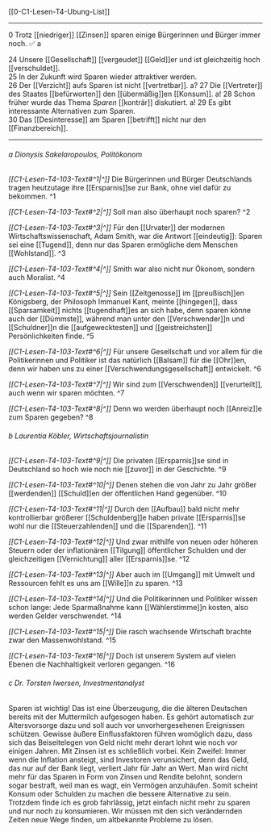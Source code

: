 [[0-C1-Lesen-T4-Ubung-List]]

---

0 Trotz [[niedriger]] [[Zinsen]] sparen einige Bürgerinnen und Bürger immer noch. ✅ a

24 Unsere [[Gesellschaft]] [[vergeudet]] [[Geld]]er und ist gleichzeitig hoch [[verschuldet]].  
25 In der Zukunft wird Sparen wieder attraktiver werden.  
26 Der [[Verzicht]] aufs Sparen ist nicht [[vertretbar]].  a?
27 Die [[Vertreter]] des Staates [[befürworten]] den [[übermäßig]]en [[Konsum]].   a!
28 Schon früher wurde das Thema *Sparen* [[konträr]] diskutiert.  a!
29 Es gibt interessante Alternativen zum Sparen.  
30 Das [[Desinteresse]] am Sparen [[betrifft]] nicht nur den [[Finanzbereich]].

---

###### a Dionysis Sakelaropoulos, Politökonom

*[[C1-Lesen-T4-103-Text#^1|^]]* Die Bürgerinnen und Bürger Deutschlands tragen heutzutage ihre [[Ersparnis]]se zur Bank, ohne viel dafür zu bekommen. ^1

*[[C1-Lesen-T4-103-Text#^2|^]]* Soll man also überhaupt noch sparen? ^2

*[[C1-Lesen-T4-103-Text#^3|^]]* Für den [[Urvater]] der modernen Wirtschaftswissenschaft, Adam Smith, war die Antwort [[eindeutig]]: Sparen sei eine [[Tugend]], denn nur das Sparen ermögliche dem Menschen [[Wohlstand]]. ^3

*[[C1-Lesen-T4-103-Text#^4|^]]* Smith war also nicht nur Ökonom, sondern auch Moralist. ^4

*[[C1-Lesen-T4-103-Text#^5|^]]* Sein [[Zeitgenosse]] im [[preußisch]]en Königsberg, der Philosoph Immanuel Kant, meinte [[hingegen]], dass [[Sparsamkeit]] nichts [[tugendhaft]]es an sich habe, denn sparen könne auch der [[Dümmste]], während man unter den [[Verschwender]]n und [[Schuldner]]n die [[aufgewecktesten]] und [[geistreichsten]] Persönlichkeiten finde. ^5

*[[C1-Lesen-T4-103-Text#^6|^]]* Für unsere Gesellschaft und vor allem für die Politikerinnen und Politiker ist das natürlich [[Balsam]] für die [[Ohr]]en, denn wir haben uns zu einer [[Verschwendungsgesellschaft]] entwickelt. ^6

*[[C1-Lesen-T4-103-Text#^7|^]]* Wir sind zum [[Verschwenden]] [[verurteilt]], auch wenn wir sparen möchten. ^7

*[[C1-Lesen-T4-103-Text#^8|^]]* Denn wo werden überhaupt noch [[Anreiz]]e zum Sparen gegeben? ^8


###### b Laurentia Köbler, Wirtschaftsjournalistin

*[[C1-Lesen-T4-103-Text#^9|^]]* Die privaten [[Ersparnis]]se sind in Deutschland so hoch wie noch nie [[zuvor]] in der Geschichte. ^9

*[[C1-Lesen-T4-103-Text#^10|^]]* Denen stehen die von Jahr zu Jahr größer [[werdenden]] [[Schuld]]en der öffentlichen Hand gegenüber. ^10

*[[C1-Lesen-T4-103-Text#^11|^]]* Durch den [[Aufbau]] bald nicht mehr kontrollierbar größerer [[Schuldenberg]]e haben private [[Ersparnis]]se wohl nur die [[Steuerzahlenden]] und die [[Sparenden]]. ^11

*[[C1-Lesen-T4-103-Text#^12|^]]* Und zwar mithilfe von neuen oder höheren Steuern oder der inflationären [[Tilgung]] öffentlicher Schulden und der gleichzeitigen [[Vernichtung]] aller [[Ersparnis]]se. ^12

*[[C1-Lesen-T4-103-Text#^13|^]]* Aber auch im [[Umgang]] mit Umwelt und Ressourcen fehlt es uns am [[Wille]]n zu sparen. ^13

*[[C1-Lesen-T4-103-Text#^14|^]]* Und die Politikerinnen und Politiker wissen schon lange: Jede Sparmaßnahme kann [[Wählerstimme]]n kosten, also werden Gelder verschwendet. ^14

*[[C1-Lesen-T4-103-Text#^15|^]]* Die rasch wachsende Wirtschaft brachte zwar den Massenwohlstand. ^15

*[[C1-Lesen-T4-103-Text#^16|^]]* Doch ist unserem System auf vielen Ebenen die Nachhaltigkeit verloren gegangen. ^16


###### c Dr. Torsten Iwersen, Investmentanalyst

Sparen ist wichtig! Das ist eine Überzeugung, die die älteren Deutschen bereits mit der Muttermilch aufgesogen haben. Es gehört automatisch zur Altersvorsorge dazu und soll auch vor unvorhergesehenen Ereignissen schützen. Gewisse äußere Einflussfaktoren führen womöglich dazu, dass sich das Beiseitelegen von Geld nicht mehr derart lohnt wie noch vor einigen Jahren. Mit Zinsen ist es schließlich vorbei. Kein Zweifel: Immer wenn die Inflation ansteigt, sind Investoren verunsichert, denn das Geld, das nur auf der Bank liegt, verliert Jahr für Jahr an Wert. Man wird nicht mehr für das Sparen in Form von Zinsen und Rendite belohnt, sondern sogar bestraft, weil man es wagt, ein Vermögen anzuhäufen. Somit scheint Konsum oder Schulden zu machen die bessere Alternative zu sein. Trotzdem finde ich es grob fahrlässig, jetzt einfach nicht mehr zu sparen und nur noch zu konsumieren. Wir müssen mit den sich verändernden Zeiten neue Wege finden, um altbekannte Probleme zu lösen.